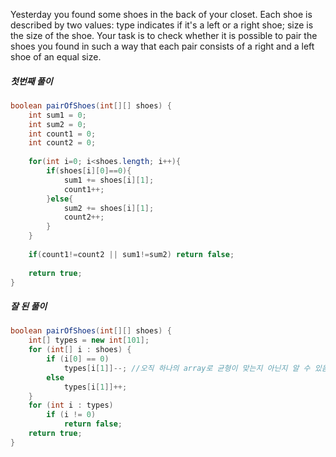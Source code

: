 Yesterday you found some shoes in the back of your closet. Each shoe is described by two values:
type indicates if it's a left or a right shoe;
size is the size of the shoe.
Your task is to check whether it is possible to pair the shoes you found in such a way that each pair consists of a right and a left shoe of an equal size.
##### 첫번째 풀이
```java
boolean pairOfShoes(int[][] shoes) {
    int sum1 = 0;
    int sum2 = 0;
    int count1 = 0;
    int count2 = 0;
    
    for(int i=0; i<shoes.length; i++){
        if(shoes[i][0]==0){
            sum1 += shoes[i][1];
            count1++;
        }else{
            sum2 += shoes[i][1];
            count2++;
        }
    }
    
    if(count1!=count2 || sum1!=sum2) return false;
    
    return true;
}
```
##### 잘 된 풀이
```java
boolean pairOfShoes(int[][] shoes) {
    int[] types = new int[101];
    for (int[] i : shoes) {
        if (i[0] == 0)
            types[i[1]]--; //오직 하나의 array로 균형이 맞는지 아닌지 알 수 있음
        else
            types[i[1]]++;
    }
    for (int i : types)
        if (i != 0)
            return false;
    return true;
}
```